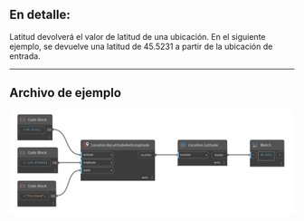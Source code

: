 ## En detalle:
Latitud devolverá el valor de latitud de una ubicación. En el siguiente ejemplo, se devuelve una latitud de 45.5231 a partir de la ubicación de entrada.
___
## Archivo de ejemplo

![Latitude](./DynamoUnits.Location.Latitude_img.jpg)

